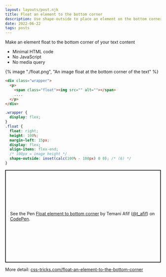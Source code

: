 ```yaml
---
layout: layouts/post.njk
title: Float an element to the bottom corner
description: Use shape-outside to place an element on the bottom corner
date: 2022-06-22
tags: posts
---
```


Make an element float to the bottom corner of your text content
* Minimal HTML code
* No JavaScript
* No media query

{% image "./float.png", "An image float at the bottom corner of the text" %}

```html
<div class="wrapper">
  <p>
    <span class="float"><img src="" alt=""></span>
    ....
  </p>
</div>
```

```css
.wrapper {
  display: flex;
}
.float {
  float: right; 
  height: 100%; 
  margin-left: 15px;
  display: flex; 
  align-items: flex-end; 
  /* 100px = image height */
  shape-outside: inset(calc(100% - 100px) 0 0); /* (6) */
}
```

<p class="codepen" data-height="300" data-default-tab="result" data-slug-hash="mdXZrEG" data-preview="true" data-user="t_afif" style="height: 300px; box-sizing: border-box; display: flex; align-items: center; justify-content: center; border: 2px solid; margin: 1em 0; padding: 1em;">
  <span>See the Pen <a href="https://codepen.io/t_afif/pen/mdXZrEG">
  Float element to bottom corner</a> by Temani Afif (<a href="https://codepen.io/t_afif">@t_afif</a>)
  on <a href="https://codepen.io">CodePen</a>.</span>
</p>
<script async src="https://cpwebassets.codepen.io/assets/embed/ei.js"></script>

More detail: [css-tricks.com/float-an-element-to-the-bottom-corner](https://css-tricks.com/float-an-element-to-the-bottom-corner/)
